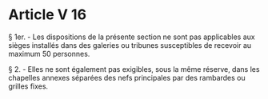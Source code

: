 # Article V 16

§ 1er. - Les dispositions de la présente section ne sont pas applicables aux sièges installés dans des galeries ou tribunes susceptibles de recevoir au maximum 50 personnes.

§ 2. - Elles ne sont également pas exigibles, sous la même réserve, dans les chapelles annexes séparées des nefs principales par des rambardes ou grilles fixes.
